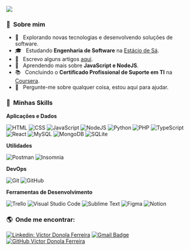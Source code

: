![](https://komarev.com/ghpvc/?username=vdonoladev&color=006bed)

<h3> 🧔 &nbsp;Sobre mim </h3>

- 🤔 &nbsp; Explorando novas tecnologias e desenvolvendo soluções de software.
- 🎓 &nbsp; Estudando **Engenharia de Software** na <a href="https://estacio.br/">Estácio de Sá</a>.
- 📝 &nbsp; Escrevo alguns artigos <a href="https://vdonoladev.hashnode.dev/">aqui</a>.
- 🌱 &nbsp; Aprendendo mais sobre **JavaScript e NodeJS**.
- 📚 &nbsp; Concluindo o **Certificado Profissional de Suporte em TI** na <a href="https://www.coursera.org/">Coursera</a>.
- 💬 &nbsp; Pergunte-me sobre qualquer coisa, estou aqui para ajudar.
<!-- - 💼 &nbsp; Trabalhando como **ÁREA EM QUE VOCÊ TRABALHA** na <a href="LINK DA EMPRESA">EMPRESA</a>. -->

<h3> 🚀 &nbsp;Minhas Skills </h3>

**Aplicações e Dados**

![HTML](https://img.shields.io/badge/-HTML-333333?style=flat&logo=HTML5)
![CSS](https://img.shields.io/badge/-CSS-333333?style=flat&logo=CSS3&logoColor=1572B6)
![JavaScript](https://img.shields.io/badge/-JavaScript-333333?style=flat&logo=javascript)
![NodeJS](https://img.shields.io/badge/-NodeJS-333333?style=flat&logo=Node.js)
![Python](https://img.shields.io/badge/-Python-333333?style=flat&logo=Python)
![PHP](https://img.shields.io/badge/-PHP-333333?style=flat&logo=PHP)
![TypeScript](https://img.shields.io/badge/-TypeScript-333333?style=flat&logo=Typescript)
![React](https://img.shields.io/badge/-React-333333?style=flat&logo=react)
![MySQL](https://img.shields.io/badge/-MySQL-333333?style=flat&logo=mysql)
![MongoDB](https://img.shields.io/badge/-MongoDB-333333?style=flat&logo=MongoDB)
![SQLite](https://img.shields.io/badge/-SQLite-333333?style=flat&logo=SQLite)

**Utilidades**

![Postman](https://img.shields.io/badge/-Postman-333333?style=flat&logo=postman)
![Insomnia](https://img.shields.io/badge/-Insomnia-333333?style=flat&logo=insomnia)

**DevOps**

![Git](https://img.shields.io/badge/-Git-333333?style=flat&logo=git)
![GitHub](https://img.shields.io/badge/-GitHub-333333?style=flat&logo=github)

**Ferramentas de Desenvolvimento**

![Trello](https://img.shields.io/badge/-Trello-333333?style=flat&logo=trello&logoColor=007ACC)
![Visual Studio Code](https://img.shields.io/badge/-Visual%20Studio%20Code-333333?style=flat&logo=visual-studio-code&logoColor=007ACC)
![Sublime Text](https://img.shields.io/badge/-Sublime%20Text-333333?style=flat&logo=sublime-text&logoColor=007ACC)
![Figma](https://img.shields.io/badge/-Figma-333333?style=flat&logo=figma&logoColor=007ACC)
![Notion](https://img.shields.io/badge/-Notion-333333?style=flat&logo=notion&logoColor=007ACC)

<h3> 🌎 &nbsp;Onde me encontrar: </h3>

[![Linkedin: Víctor Donola Ferreira](https://img.shields.io/badge/-vdonoladev-blue?style=flat-square&logo=Linkedin&logoColor=white&link=https://www.linkedin.com/in/vdonoladev/)](https://www.linkedin.com/in/vdonoladev/)
[![Gmail Badge](https://img.shields.io/badge/-contato.victordonolaferreira@outlook.com-006bed?style=flat-square&logo=Gmail&logoColor=white&link=mailto:contato.victordonolaferreira@outlook.com)](mailto:contato.victordonolaferreira@outlook.com)
[![GitHub Víctor Donola Ferreira](https://img.shields.io/github/followers/vdonoladev?label=follow&style=social)](https://github.com/vdonoladev)
